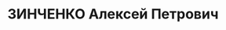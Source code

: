 ---
title: ЗИНЧЕНКО Алексей Петрович
description: '1911 року народження, с. Пологи Прилуцького району Чернігівської області,
  українець, освіта неповна вища, член ЛКСМУ. Проживав: с. Темрюк Володарського району
  Донецької області. Завідуючий учбовою частиною зоошколи.

  Заарештований 4 жовтня 1937 року. Засуджений виїзною сесією військової колегії Верховного
  Суду СРСР у м. Сталіно (м. Донецьк) до розстрілу з конфіскацією майна. Вирок приведено
  до виконання у м. Сталіно 3 грудня 1937 року.

  Реабілітований у 1959 році.'
---